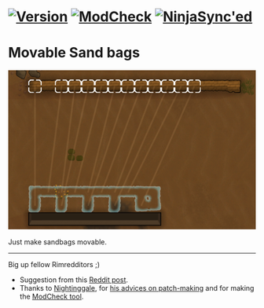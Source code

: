 # [![Version](https://img.shields.io/badge/Rimworld-B18-orange.svg?style=for-the-badge)](https://ludeon.com/forums/index.php?topic=25325)          [![ModCheck](https://img.shields.io/badge/ModCheck-1.5-blue.svg?style=for-the-badge)](https://ludeon.com/forums/index.php?topic=36534)          [![NinjaSync'ed](https://img.shields.io/badge/Ninja-Sync'ed-red.svg?style=for-the-badge)](http://www.modsync.ninja/#one)

# Movable Sand bags
<p align="center"><img src="https://raw.githubusercontent.com/kaptain-kavern/KK_MovableSandbags/master/About/Preview.png" alt="Preview"/></p>
Just make sandbags movable.

___________
Big up fellow Rimredditors ;)
- Suggestion from this [Reddit post](https://www.reddit.com/r/RimWorld/comments/6on4zz/sandbag_is_not_made_of_sand/dkiq76b/).     
- Thanks to [Nightinggale](https://ludeon.com/forums/index.php?action=profile;u=83071), for [his advices on patch-making](https://ludeon.com/forums/index.php?topic=37242.msg381089#msg381089) and for making the [ModCheck tool](https://github.com/Nightinggale/ModCheck#modcheck).
